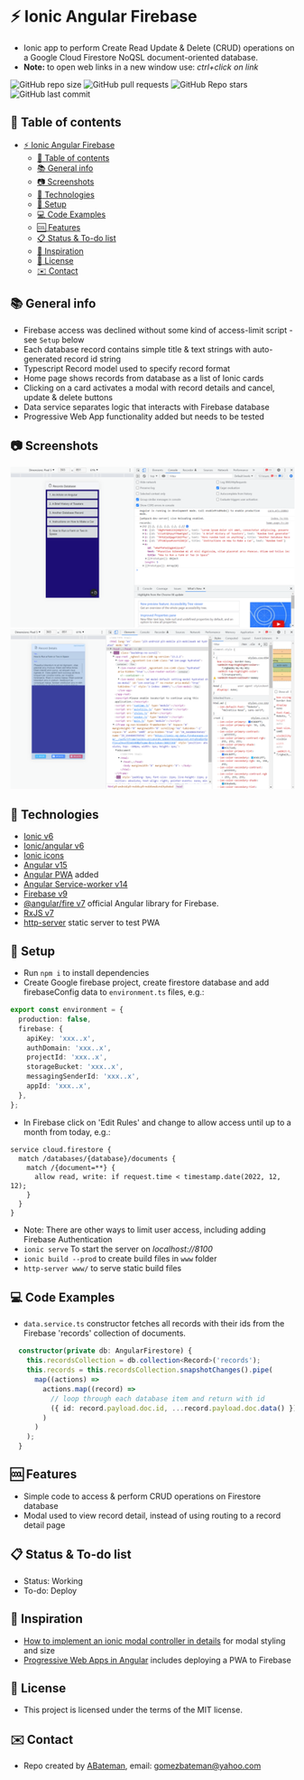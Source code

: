 # :zap: Ionic Angular Firebase

* Ionic app to perform Create Read Update & Delete (CRUD) operations on a Google Cloud Firestore NoQSL document-oriented database.
* **Note:** to open web links in a new window use: _ctrl+click on link_

![GitHub repo size](https://img.shields.io/github/repo-size/AndrewJBateman/ionic-angular-firebase?style=plastic)
![GitHub pull requests](https://img.shields.io/github/issues-pr/AndrewJBateman/ionic-angular-firebase?style=plastic)
![GitHub Repo stars](https://img.shields.io/github/stars/AndrewJBateman/ionic-angular-firebase?style=plastic)
![GitHub last commit](https://img.shields.io/github/last-commit/AndrewJBateman/ionic-angular-firebase?style=plastic)

## :page_facing_up: Table of contents

* [:zap: Ionic Angular Firebase](#zap-ionic-angular-firebase)
  * [:page_facing_up: Table of contents](#page_facing_up-table-of-contents)
  * [:books: General info](#books-general-info)
  * [:camera: Screenshots](#camera-screenshots)
  * [:signal_strength: Technologies](#signal_strength-technologies)
  * [:floppy_disk: Setup](#floppy_disk-setup)
  * [:computer: Code Examples](#computer-code-examples)
  * [:cool: Features](#cool-features)
  * [:clipboard: Status & To-do list](#clipboard-status--to-do-list)
  * [:clap: Inspiration](#clap-inspiration)
  * [:file_folder: License](#file_folder-license)
  * [:envelope: Contact](#envelope-contact)

## :books: General info

* Firebase access was declined without some kind of access-limit script - see `Setup` below
* Each database record contains simple title & text strings with auto-generated record id string
* Typescript Record model used to specify record format
* Home page shows records from database as a list of Ionic cards
* Clicking on a card activates a modal with record details and cancel, update & delete buttons
* Data service separates logic that interacts with Firebase database
* Progressive Web App functionality added but needs to be tested

## :camera: Screenshots

![screenshot](./imgs/list.png)
![screenshot](./imgs/detail.png)

## :signal_strength: Technologies

* [Ionic v6](https://ionicframework.com/)
* [Ionic/angular v6](https://ionicframework.com/)
* [Ionic icons](https://ionic.io/ionicons)
* [Angular v15](https://angular.io/)
* [Angular PWA](https://ionicframework.com/docs/angular/pwa) added
* [Angular Service-worker v14](https://www.npmjs.com/package/@angular/service-worker)
* [Firebase v9](https://firebase.google.com/)
* [@angular/fire v7](https://www.npmjs.com/package/@angular/fire) official Angular library for Firebase.
* [RxJS v7](https://reactivex.io/)
* [http-server](https://www.npmjs.com/package/http-server#available-options) static server to test PWA

## :floppy_disk: Setup

* Run `npm i` to install dependencies
* Create Google firebase project, create firestore database and add firebaseConfig data to `environment.ts` files, e.g.:
  
```typescript
export const environment = {
  production: false,
  firebase: {
    apiKey: 'xxx..x',
    authDomain: 'xxx..x',
    projectId: 'xxx..x',
    storageBucket: 'xxx..x',
    messagingSenderId: 'xxx..x',
    appId: 'xxx..x',
  },
};
```

* In Firebase click on 'Edit Rules' and change to allow access until up to a month from today, e.g.:

```firestore
service cloud.firestore {
  match /databases/{database}/documents {
    match /{document=**} {
      allow read, write: if request.time < timestamp.date(2022, 12, 12);
    }
  }
}
```

* Note: There are other ways to limit user access, including adding Firebase Authentication
* `ionic serve` To start the server on _localhost://8100_
* `ionic build --prod` to create build files in `www` folder
* `http-server www/` to serve static build files

## :computer: Code Examples

* `data.service.ts` constructor fetches all records with their ids from the Firebase 'records' collection of documents.

```typescript
  constructor(private db: AngularFirestore) {
    this.recordsCollection = db.collection<Record>('records');
    this.records = this.recordsCollection.snapshotChanges().pipe(
      map((actions) =>
        actions.map((record) =>
          // loop through each database item and return with id
          ({ id: record.payload.doc.id, ...record.payload.doc.data() })
        )
      )
    );
  }
```

## :cool: Features

* Simple code to access & perform CRUD operations on Firestore database
* Modal used to view record detail, instead of using routing to a record detail page

## :clipboard: Status & To-do list

* Status: Working
* To-do: Deploy

## :clap: Inspiration

* [How to implement an ionic modal controller in details](https://edupala.com/ionic-modal-controller-exmple/) for modal styling and size
* [Progressive Web Apps in Angular](https://ionicframework.com/docs/angular/pwa) includes deploying a PWA to Firebase

## :file_folder: License

* This project is licensed under the terms of the MIT license.

## :envelope: Contact

* Repo created by [ABateman](https://github.com/AndrewJBateman), email: gomezbateman@yahoo.com
